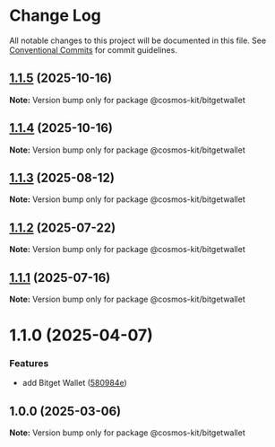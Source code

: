 # Change Log

All notable changes to this project will be documented in this file.
See [Conventional Commits](https://conventionalcommits.org) for commit guidelines.

## [1.1.5](https://github.com/hyperweb-io/cosmos-kit/compare/@cosmos-kit/bitgetwallet@1.1.4...@cosmos-kit/bitgetwallet@1.1.5) (2025-10-16)

**Note:** Version bump only for package @cosmos-kit/bitgetwallet





## [1.1.4](https://github.com/hyperweb-io/cosmos-kit/compare/@cosmos-kit/bitgetwallet@1.1.3...@cosmos-kit/bitgetwallet@1.1.4) (2025-10-16)

**Note:** Version bump only for package @cosmos-kit/bitgetwallet





## [1.1.3](https://github.com/hyperweb-io/cosmos-kit/compare/@cosmos-kit/bitgetwallet@1.1.2...@cosmos-kit/bitgetwallet@1.1.3) (2025-08-12)

**Note:** Version bump only for package @cosmos-kit/bitgetwallet





## [1.1.2](https://github.com/hyperweb-io/cosmos-kit/compare/@cosmos-kit/bitgetwallet@1.1.1...@cosmos-kit/bitgetwallet@1.1.2) (2025-07-22)

**Note:** Version bump only for package @cosmos-kit/bitgetwallet





## [1.1.1](https://github.com/hyperweb-io/cosmos-kit/compare/@cosmos-kit/bitgetwallet@1.1.0...@cosmos-kit/bitgetwallet@1.1.1) (2025-07-16)

**Note:** Version bump only for package @cosmos-kit/bitgetwallet





# 1.1.0 (2025-04-07)

### Features

- add Bitget Wallet ([580984e](https://github.com/hyperweb-io/cosmos-kit/commit/580984e5573d286fd380ecf2c616dad0e074b4f9))

## 1.0.0 (2025-03-06)

**Note:** Version bump only for package @cosmos-kit/bitgetwallet
